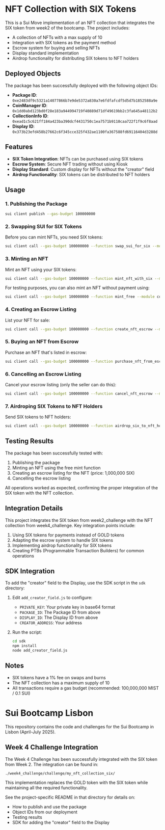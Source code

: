 # NFT Collection with SIX Tokens

This is a Sui Move implementation of an NFT collection that integrates the SIX token from week2 of the bootcamp. The project includes:

- A collection of NFTs with a max supply of 10
- Integration with SIX tokens as the payment method
- Escrow system for buying and selling NFTs
- Display standard implementation
- Airdrop functionality for distributing SIX tokens to NFT holders

## Deployed Objects

The package has been successfully deployed with the following object IDs:

- **Package ID**: `0xe2483df9c5321a14077866b7e9de5372a830a7e6fdfafcdf5d5d7b1852588a9e`
- **CoinManager ID**: `0x1dd0abd123bd0f28e183a944994719f40889d71df49619bb2c3fa645a48112b2`
- **CollectionInfo ID**: `0xead1c5c621ff184a423ba390dcf4431750c1ea7571b9110caa722f1f9c6f8aad`
- **Display ID**: `0x373b23efd458b27662c6f345cce325f432ae1100fa367588fd69116404d3288d`

## Features

- **SIX Token Integration**: NFTs can be purchased using SIX tokens
- **Escrow System**: Secure NFT trading without using Kiosk
- **Display Standard**: Custom display for NFTs without the "creator" field
- **Airdrop Functionality**: SIX tokens can be distributed to NFT holders

## Usage

### 1. Publishing the Package

```bash
sui client publish --gas-budget 100000000
```

### 2. Swapping SUI for SIX Tokens

Before you can mint NFTs, you need SIX tokens:

```bash
sui client call --gas-budget 100000000 --function swap_sui_for_six --module six --package 0xe2483df9c5321a14077866b7e9de5372a830a7e6fdfafcdf5d5d7b1852588a9e --args 0x1dd0abd123bd0f28e183a944994719f40889d71df49619bb2c3fa645a48112b2 <SUI_COIN_ID>
```

### 3. Minting an NFT

Mint an NFT using your SIX tokens:

```bash
sui client call --gas-budget 100000000 --function mint_nft_with_six --module ptb --package 0xe2483df9c5321a14077866b7e9de5372a830a7e6fdfafcdf5d5d7b1852588a9e --args 0xead1c5c621ff184a423ba390dcf4431750c1ea7571b9110caa722f1f9c6f8aad <SIX_COIN_ID> "My NFT" "A description of my NFT" "https://example.com/image.png" "Rare"
```

For testing purposes, you can also mint an NFT without payment using:

```bash
sui client call --gas-budget 100000000 --function mint_free --module collection --package 0xe2483df9c5321a14077866b7e9de5372a830a7e6fdfafcdf5d5d7b1852588a9e --args 0xead1c5c621ff184a423ba390dcf4431750c1ea7571b9110caa722f1f9c6f8aad "SIX NFT #1" "My first NFT using SIX tokens" "https://example.com/nft1.png" "Common"
```

### 4. Creating an Escrow Listing

List your NFT for sale:

```bash
sui client call --gas-budget 100000000 --function create_nft_escrow --module ptb --package 0xe2483df9c5321a14077866b7e9de5372a830a7e6fdfafcdf5d5d7b1852588a9e --args <NFT_ID> 1000000
```

### 5. Buying an NFT from Escrow

Purchase an NFT that's listed in escrow:

```bash
sui client call --gas-budget 100000000 --function purchase_nft_from_escrow --module ptb --package 0xe2483df9c5321a14077866b7e9de5372a830a7e6fdfafcdf5d5d7b1852588a9e --args <ESCROW_ID> <SIX_COIN_ID>
```

### 6. Cancelling an Escrow Listing

Cancel your escrow listing (only the seller can do this):

```bash
sui client call --gas-budget 100000000 --function cancel_nft_escrow --module ptb --package 0xe2483df9c5321a14077866b7e9de5372a830a7e6fdfafcdf5d5d7b1852588a9e --args <ESCROW_ID>
```

### 7. Airdroping SIX Tokens to NFT Holders

Send SIX tokens to NFT holders:

```bash
sui client call --gas-budget 100000000 --function airdrop_six_to_nft_holder --module ptb --package 0xe2483df9c5321a14077866b7e9de5372a830a7e6fdfafcdf5d5d7b1852588a9e --args 0x1dd0abd123bd0f28e183a944994719f40889d71df49619bb2c3fa645a48112b2 <NFT_ID> 1000000
```

## Testing Results

The package has been successfully tested with:

1. Publishing the package
2. Minting an NFT using the free mint function
3. Creating an escrow listing for the NFT (price: 1,000,000 SIX)
4. Cancelling the escrow listing

All operations worked as expected, confirming the proper integration of the SIX token with the NFT collection.

## Integration Details

This project integrates the SIX token from week2_challenge with the NFT collection from week4_challenge. Key integration points include:

1. Using SIX tokens for payments instead of GOLD tokens
2. Adapting the escrow system to handle SIX tokens
3. Implementing airdrop functionality for SIX tokens
4. Creating PTBs (Programmable Transaction Builders) for common operations

## SDK Integration

To add the "creator" field to the Display, use the SDK script in the `sdk` directory:

1. Edit `add_creator_field.js` to configure:
   - `PRIVATE_KEY`: Your private key in base64 format
   - `PACKAGE_ID`: The Package ID from above
   - `DISPLAY_ID`: The Display ID from above
   - `CREATOR_ADDRESS`: Your address

2. Run the script:
   ```bash
   cd sdk
   npm install
   node add_creator_field.js
   ```

## Notes

- SIX tokens have a 1% fee on swaps and burns
- The NFT collection has a maximum supply of 10
- All transactions require a gas budget (recommended: 100,000,000 MIST / 0.1 SUI)

# Sui Bootcamp Lisbon

This repository contains the code and challenges for the Sui Bootcamp in Lisbon (April-July 2025).

## Week 4 Challenge Integration

The Week 4 Challenge has been successfully integrated with the SIX token from Week 2. The integration can be found in:

`./week4_challenge/challenge/my_nft_collection_six/`

This implementation replaces the GOLD token with the SIX token while maintaining all the required functionality.

See the project-specific README in that directory for details on:
- How to publish and use the package
- Object IDs from our deployment
- Testing results
- SDK for adding the "creator" field to the Display
